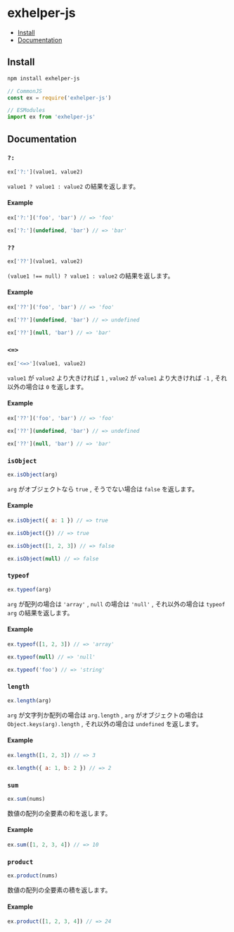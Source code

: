 # exhelper-js

- [Install](#Install)
- [Documentation](#Documentation)

## Install

```bash
npm install exhelper-js
```

```javascript
// CommonJS
const ex = require('exhelper-js')

// ESModules
import ex from 'exhelper-js'
```

## Documentation

### `?:`

```javascript
ex['?:'](value1, value2)
```

`value1 ? value1 : value2` の結果を返します。

#### Example

```javascript
ex['?:']('foo', 'bar') // => 'foo'

ex['?:'](undefined, 'bar') // => 'bar'
```

### `??`

```javascript
ex['??'](value1, value2)
```

`(value1 !== null) ? value1 : value2` の結果を返します。

#### Example

```javascript
ex['??']('foo', 'bar') // => 'foo'

ex['??'](undefined, 'bar') // => undefined

ex['??'](null, 'bar') // => 'bar'
```

### `<=>`

```javascript
ex['<=>'](value1, value2)
```

`value1` が `value2` より大きければ `1` , `value2` が `value1` より大きければ `-1` , それ以外の場合は `0` を返します。

#### Example

```javascript
ex['??']('foo', 'bar') // => 'foo'

ex['??'](undefined, 'bar') // => undefined

ex['??'](null, 'bar') // => 'bar'
```

### `isObject`

```javascript
ex.isObject(arg)
```

`arg` がオブジェクトなら `true` , そうでない場合は `false` を返します。

#### Example

```javascript
ex.isObject({ a: 1 }) // => true

ex.isObject({}) // => true

ex.isObject([1, 2, 3]) // => false

ex.isObject(null) // => false
```

### `typeof`

```javascript
ex.typeof(arg)
```

`arg` が配列の場合は `'array'` , `null` の場合は `'null'` , それ以外の場合は `typeof arg` の結果を返します。

#### Example

```javascript
ex.typeof([1, 2, 3]) // => 'array'

ex.typeof(null) // => 'null'

ex.typeof('foo') // => 'string'
```

### `length`

```javascript
ex.length(arg)
```

`arg` が文字列か配列の場合は `arg.length` , `arg` がオブジェクトの場合は `Object.keys(arg).length` , それ以外の場合は `undefined` を返します。

#### Example

```javascript
ex.length([1, 2, 3]) // => 3

ex.length({ a: 1, b: 2 }) // => 2
```

### `sum`

```javascript
ex.sum(nums)
```

数値の配列の全要素の和を返します。

#### Example

```javascript
ex.sum([1, 2, 3, 4]) // => 10
```

### `product`

```javascript
ex.product(nums)
```

数値の配列の全要素の積を返します。

#### Example

```javascript
ex.product([1, 2, 3, 4]) // => 24
```